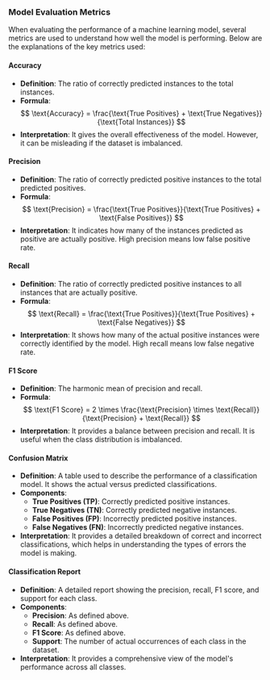 ### Model Evaluation Metrics

When evaluating the performance of a machine learning model, several metrics are used to understand how well the model is performing. Below are the explanations of the key metrics used:

#### **Accuracy**
- **Definition**: The ratio of correctly predicted instances to the total instances.
- **Formula**:  
  $$
  \text{Accuracy} = \frac{\text{True Positives} + \text{True Negatives}}{\text{Total Instances}}
  $$
- **Interpretation**: It gives the overall effectiveness of the model. However, it can be misleading if the dataset is imbalanced.

#### **Precision**
- **Definition**: The ratio of correctly predicted positive instances to the total predicted positives.
- **Formula**:  
  $$
  \text{Precision} = \frac{\text{True Positives}}{\text{True Positives} + \text{False Positives}}
  $$
- **Interpretation**: It indicates how many of the instances predicted as positive are actually positive. High precision means low false positive rate.

#### **Recall**
- **Definition**: The ratio of correctly predicted positive instances to all instances that are actually positive.
- **Formula**:  
  $$
  \text{Recall} = \frac{\text{True Positives}}{\text{True Positives} + \text{False Negatives}}
  $$
- **Interpretation**: It shows how many of the actual positive instances were correctly identified by the model. High recall means low false negative rate.

#### **F1 Score**
- **Definition**: The harmonic mean of precision and recall.
- **Formula**:  
  $$
  \text{F1 Score} = 2 \times \frac{\text{Precision} \times \text{Recall}}{\text{Precision} + \text{Recall}}
  $$
- **Interpretation**: It provides a balance between precision and recall. It is useful when the class distribution is imbalanced.

#### **Confusion Matrix**
- **Definition**: A table used to describe the performance of a classification model. It shows the actual versus predicted classifications.
- **Components**:
    - **True Positives (TP)**: Correctly predicted positive instances.
    - **True Negatives (TN)**: Correctly predicted negative instances.
    - **False Positives (FP)**: Incorrectly predicted positive instances.
    - **False Negatives (FN)**: Incorrectly predicted negative instances.
- **Interpretation**: It provides a detailed breakdown of correct and incorrect classifications, which helps in understanding the types of errors the model is making.

#### **Classification Report**
- **Definition**: A detailed report showing the precision, recall, F1 score, and support for each class.
- **Components**:
    - **Precision**: As defined above.
    - **Recall**: As defined above.
    - **F1 Score**: As defined above.
    - **Support**: The number of actual occurrences of each class in the dataset.
- **Interpretation**: It provides a comprehensive view of the model's performance across all classes.